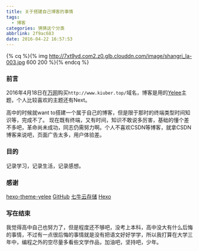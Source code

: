 ```yaml
---
title: 关于搭建自己博客的事情
tags:
  - 博客
categories: 猜猜这个分类
abbrlink: 2f9ac683
date: 2016-04-22 16:57:53
---
```


{% cq %}{% img http://7xt9yd.com2.z0.glb.clouddn.com/image/shangri_la-003.jpg 600 200 %}{% endcq %}

<!--more-->
### 前言
2016年4月18日在[万网](https://www.aliyun.com/)购买`http://www.kiuber.top/`域名，博客是用的[Yelee](https://github.com/MOxFIVE/hexo-theme-yelee)主题，个人比较喜欢的主题还有Next。


高中的时候就want to搭建一个属于自己的博客，但是限于那时的终端类型时间知识等，完成不了。
现在既有终端，又有时间，知识不敢说多厉害，基础的懂个差不多吧，革命尚未成功，同志仍需努力啊。个人不喜欢CSDN等博客，就拿CSDN博客来说吧，页面广告太多，用户体验差。


### 目的

记录学习，记录生活，记录感想。


### 感谢

[hexo-theme-yelee](https://github.com/MOxFIVE/hexo-theme-yelee)
[GitHub](https://github.com/)
[七牛云存储](http://www.qiniu.com/)
[Hexo](https://hexo.io/)

### 写在结束

我觉得高中自己也努力了，但是程度还不够吧，没考上本科，高中没大有什么后悔的事情，不过有一点很后悔的事情就是没有把语文好好学学，所以我打算在大学三年中，编程之外的空尽量多看些文学作品，加油吧，坚持吧，少年。
